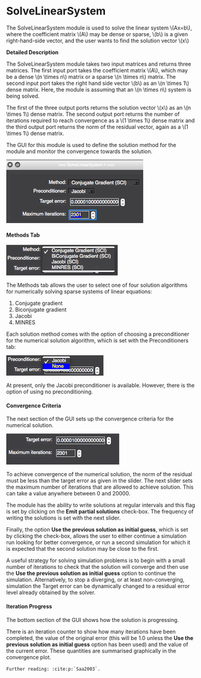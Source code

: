 # SolveLinearSystem

<script type="text/javascript" async
  src="https://cdn.mathjax.org/mathjax/latest/MathJax.js?config=TeX-AMS_CHTML">
</script>

The SolveLinearSystem module is used to solve the linear system \\(Ax=b\\), where the coefficient matrix \\(A\\) may be dense or sparse, \\(b\\) is a given right-hand-side vector, and the user wants to find the solution vector \\(x\\)

**Detailed Description**

The SolveLinearSystem module takes two input matrices and returns three matrices.
The first input port takes the coefficient matrix \\(A\\), which may be a dense \\(n \times n\\) matrix or a sparse \\(n \times n\\) matrix.
The second input port takes the right hand side vector \\(b\\) as an \\(n \times 1\\) dense matrix.
Here, the module is assuming that an \\(n \times n\\) system is being solved.

The first of the three output ports returns the solution vector \\(x\\) as an \\(n \times 1\\) dense matrix.
The second output port returns the number of iterations required to reach convergence as a \\(1 \times 1\\) dense matrix and the third output port returns the norm of the residual vector, again as a \\(1 \times 1\\) dense matrix.

The GUI for this module is used to define the solution method for the module and monitor the convergence towards the solution.

![alt text](../module_images/Sls.png)

#### Methods Tab

![alt text](../module_images/Methods.png)

The Methods tab allows the user to select one of four solution algorithms for numerically solving sparse systems of linear equations:

1. Conjugate gradient
2. Biconjugate gradient
3. Jacobi
4. MINRES

Each solution method comes with the option of choosing a preconditioner for the numerical solution algorithm, which is set with the Preconditioners tab:

![alt text](../module_images/Precond.png)

At present, only the Jacobi preconditioner is available.
However, there is the option of using no preconditioning.

#### Convergence Criteria

The next section of the GUI sets up the convergence criteria for the numerical
solution.

![alt text](../module_images/Setup.png)

To achieve convergence of the numerical solution, the norm of the residual must be less than the target error as given in the slider.
The next slider sets the maximum number of iterations that are allowed to achieve solution.
This can take a value anywhere between 0 and 20000.

The module has the ability to write solutions at regular intervals and this flag is set by clicking on the **Emit partial solutions** check-box.
The frequency of writing the solutions is set with the next slider.

Finally, the option **Use the previous solution as initial guess**, which is set by clicking the check-box, allows the user to either continue a simulation run looking for better convergence, or run a second simulation for which it is expected that the second solution may be close to the first.

A useful strategy for solving simulation problems is to begin with a small number of iterations to check that the solution will converge and then use the **Use the previous solution as initial guess** option to continue the simulation.
Alternatively, to stop a diverging, or at least non-converging, simulation the Target error can be dynamically changed to a residual error level already obtained by the solver.

#### Iteration Progress

The bottom section of the GUI shows how the solution is progressing.

There is an iteration counter to show how many iterations have been completed, the value of the original error (this will be 1.0 unless the  **Use the previous solution as initial guess** option has been used) and the value of the current error.
These quantities are summarised graphically in the convergence plot.

```eval_rst
Further reading: :cite:p:`Saa2003`.
```
